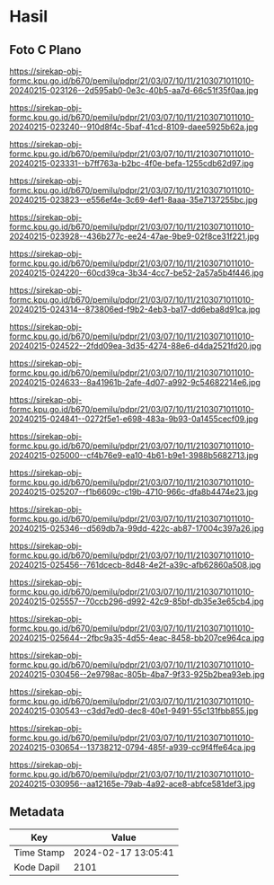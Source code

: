 # Hasil

## Foto C Plano

https://sirekap-obj-formc.kpu.go.id/b670/pemilu/pdpr/21/03/07/10/11/2103071011010-20240215-023126--2d595ab0-0e3c-40b5-aa7d-66c51f35f0aa.jpg

https://sirekap-obj-formc.kpu.go.id/b670/pemilu/pdpr/21/03/07/10/11/2103071011010-20240215-023240--910d8f4c-5baf-41cd-8109-daee5925b62a.jpg

https://sirekap-obj-formc.kpu.go.id/b670/pemilu/pdpr/21/03/07/10/11/2103071011010-20240215-023331--b7ff763a-b2bc-4f0e-befa-1255cdb62d97.jpg

https://sirekap-obj-formc.kpu.go.id/b670/pemilu/pdpr/21/03/07/10/11/2103071011010-20240215-023823--e556ef4e-3c69-4ef1-8aaa-35e7137255bc.jpg

https://sirekap-obj-formc.kpu.go.id/b670/pemilu/pdpr/21/03/07/10/11/2103071011010-20240215-023928--436b277c-ee24-47ae-9be9-02f8ce31f221.jpg

https://sirekap-obj-formc.kpu.go.id/b670/pemilu/pdpr/21/03/07/10/11/2103071011010-20240215-024220--60cd39ca-3b34-4cc7-be52-2a57a5b4f446.jpg

https://sirekap-obj-formc.kpu.go.id/b670/pemilu/pdpr/21/03/07/10/11/2103071011010-20240215-024314--873806ed-f9b2-4eb3-ba17-dd6eba8d91ca.jpg

https://sirekap-obj-formc.kpu.go.id/b670/pemilu/pdpr/21/03/07/10/11/2103071011010-20240215-024522--2fdd09ea-3d35-4274-88e6-d4da2521fd20.jpg

https://sirekap-obj-formc.kpu.go.id/b670/pemilu/pdpr/21/03/07/10/11/2103071011010-20240215-024633--8a41961b-2afe-4d07-a992-9c54682214e6.jpg

https://sirekap-obj-formc.kpu.go.id/b670/pemilu/pdpr/21/03/07/10/11/2103071011010-20240215-024841--0272f5e1-e698-483a-9b93-0a1455cecf09.jpg

https://sirekap-obj-formc.kpu.go.id/b670/pemilu/pdpr/21/03/07/10/11/2103071011010-20240215-025000--cf4b76e9-ea10-4b61-b9e1-3988b5682713.jpg

https://sirekap-obj-formc.kpu.go.id/b670/pemilu/pdpr/21/03/07/10/11/2103071011010-20240215-025207--f1b6609c-c19b-4710-966c-dfa8b4474e23.jpg

https://sirekap-obj-formc.kpu.go.id/b670/pemilu/pdpr/21/03/07/10/11/2103071011010-20240215-025346--d569db7a-99dd-422c-ab87-17004c397a26.jpg

https://sirekap-obj-formc.kpu.go.id/b670/pemilu/pdpr/21/03/07/10/11/2103071011010-20240215-025456--761dcecb-8d48-4e2f-a39c-afb62860a508.jpg

https://sirekap-obj-formc.kpu.go.id/b670/pemilu/pdpr/21/03/07/10/11/2103071011010-20240215-025557--70ccb296-d992-42c9-85bf-db35e3e65cb4.jpg

https://sirekap-obj-formc.kpu.go.id/b670/pemilu/pdpr/21/03/07/10/11/2103071011010-20240215-025644--2fbc9a35-4d55-4eac-8458-bb207ce964ca.jpg

https://sirekap-obj-formc.kpu.go.id/b670/pemilu/pdpr/21/03/07/10/11/2103071011010-20240215-030456--2e9798ac-805b-4ba7-9f33-925b2bea93eb.jpg

https://sirekap-obj-formc.kpu.go.id/b670/pemilu/pdpr/21/03/07/10/11/2103071011010-20240215-030543--c3dd7ed0-dec8-40e1-9491-55c131fbb855.jpg

https://sirekap-obj-formc.kpu.go.id/b670/pemilu/pdpr/21/03/07/10/11/2103071011010-20240215-030654--13738212-0794-485f-a939-cc9f4ffe64ca.jpg

https://sirekap-obj-formc.kpu.go.id/b670/pemilu/pdpr/21/03/07/10/11/2103071011010-20240215-030956--aa12165e-79ab-4a92-ace8-abfce581def3.jpg


## Metadata

| Key        | Value               |
| ---------- | ------------------- |
| Time Stamp | 2024-02-17 13:05:41 |
| Kode Dapil | 2101                |



